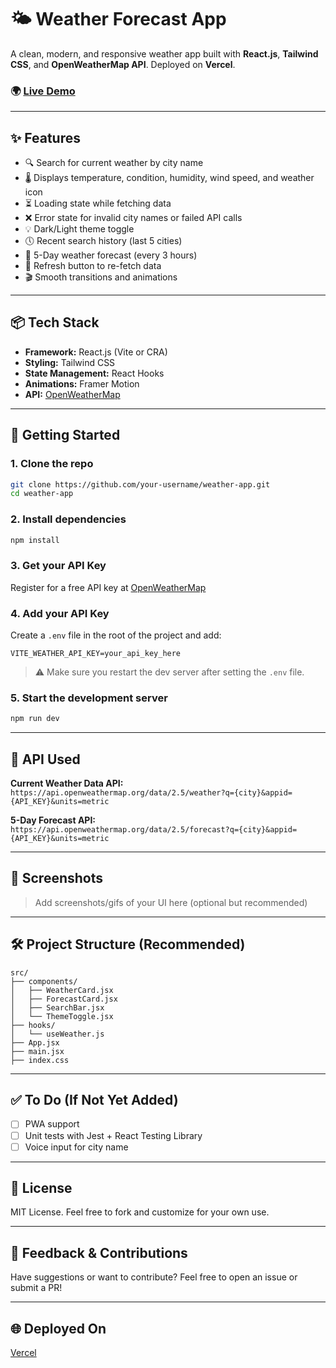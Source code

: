 # 🌤️ Weather Forecast App

A clean, modern, and responsive weather app built with **React.js**, **Tailwind CSS**, and **OpenWeatherMap API**. Deployed on **Vercel**.

### 🌍 [Live Demo](https://your-vercel-app-url.vercel.app)

---

## ✨ Features

- 🔍 Search for current weather by city name
- 🌡️ Displays temperature, condition, humidity, wind speed, and weather icon
- ⏳ Loading state while fetching data
- ❌ Error state for invalid city names or failed API calls
- 💡 Dark/Light theme toggle
- 🕔 Recent search history (last 5 cities)
- 📅 5-Day weather forecast (every 3 hours)
- 🔄 Refresh button to re-fetch data
- 🎬 Smooth transitions and animations

---

## 📦 Tech Stack

- **Framework:** React.js (Vite or CRA)
- **Styling:** Tailwind CSS
- **State Management:** React Hooks
- **Animations:** Framer Motion
- **API:** [OpenWeatherMap](https://openweathermap.org/api)

---

## 🚀 Getting Started

### 1. Clone the repo

```bash
git clone https://github.com/your-username/weather-app.git
cd weather-app
```

### 2. Install dependencies

```bash
npm install
```

### 3. Get your API Key

Register for a free API key at [OpenWeatherMap](https://openweathermap.org/api)

### 4. Add your API Key

Create a `.env` file in the root of the project and add:

```
VITE_WEATHER_API_KEY=your_api_key_here
```

> ⚠️ Make sure you restart the dev server after setting the `.env` file.

### 5. Start the development server

```bash
npm run dev
```

---

## 🔌 API Used

**Current Weather Data API:**  
`https://api.openweathermap.org/data/2.5/weather?q={city}&appid={API_KEY}&units=metric`

**5-Day Forecast API:**  
`https://api.openweathermap.org/data/2.5/forecast?q={city}&appid={API_KEY}&units=metric`

---

## 📸 Screenshots

> Add screenshots/gifs of your UI here (optional but recommended)

---

## 🛠️ Project Structure (Recommended)

```
src/
├── components/
│   ├── WeatherCard.jsx
│   ├── ForecastCard.jsx
│   ├── SearchBar.jsx
│   └── ThemeToggle.jsx
├── hooks/
│   └── useWeather.js
├── App.jsx
├── main.jsx
├── index.css
```

---

## ✅ To Do (If Not Yet Added)

- [ ] PWA support
- [ ] Unit tests with Jest + React Testing Library
- [ ] Voice input for city name

---

## 📄 License

MIT License. Feel free to fork and customize for your own use.

---

## 💬 Feedback & Contributions

Have suggestions or want to contribute? Feel free to open an issue or submit a PR!

---

## 🌐 Deployed On

[Vercel](https://vercel.com)
